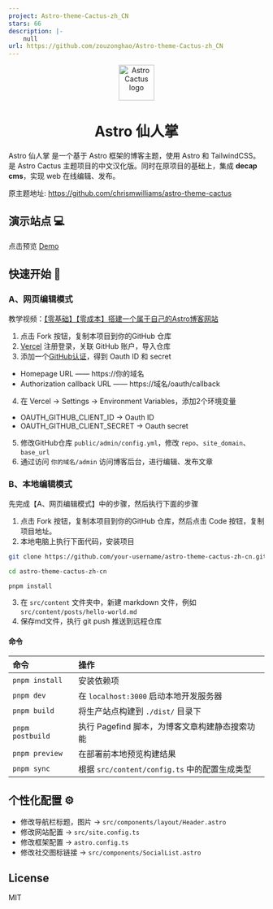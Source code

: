 ```yaml
---
project: Astro-theme-Cactus-zh_CN
stars: 66
description: |-
    null
url: https://github.com/zouzonghao/Astro-theme-Cactus-zh_CN
---
```


<div align="center">
  <img alt="Astro Cactus logo" src="https://github.com/chrismwilliams/astro-theme-cactus/assets/12715988/85aa0d3c-ef6a-44e2-954d-ef035b4f4315" width="70" />
</div>
<h1 align="center">
  Astro 仙人掌
</h1>

Astro 仙人掌 是一个基于 Astro 框架的博客主题，使用 Astro 和 TailwindCSS。是 Astro Cactus 主题项目的中文汉化版。同时在原项目的基础上，集成 **decap cms**，实现 web 在线编辑、发布。

原主题地址: https://github.com/chrismwilliams/astro-theme-cactus

## 演示站点 💻

点击预览 [Demo](https://demo.343700.xyz/)

## 快速开始 🚀

### A、网页编辑模式

教学视频：[【零基础】【零成本】搭建一个属于自己的Astro博客网站](https://www.bilibili.com/video/BV18eCpYcEAk)

1. 点击 Fork 按钮，复制本项目到你的GitHub 仓库
2. [Vercel](vercel.com) 注册登录，关联 GitHub 账户，导入仓库
3. 添加一个[GitHub认证](https://github.com/settings/applications/new)，得到 Oauth ID 和 secret
  - Homepage URL —— https://你的域名
  - Authorization callback URL —— https://域名/oauth/callback
4. 在 Vercel -> Settings -> Environment Variables，添加2个环境变量
  - OAUTH_GITHUB_CLIENT_ID ->  Oauth ID
  - OAUTH_GITHUB_CLIENT_SECRET ->  Oauth secret
5. 修改GitHub仓库 `public/admin/config.yml`，修改 `repo`、`site_domain`、`base_url`
6. 通过访问 `你的域名/admin` 访问博客后台，进行编辑、发布文章



### B、本地编辑模式

先完成【A、网页编辑模式】中的步骤，然后执行下面的步骤

1. 点击 Fork 按钮，复制本项目到你的GitHub 仓库，然后点击 Code 按钮，复制项目地址。
2. 本地电脑上执行下面代码，安装项目
```bash
git clone https://github.com/your-username/astro-theme-cactus-zh-cn.git

cd astro-theme-cactus-zh-cn

pnpm install
```
3. 在 `src/content` 文件夹中，新建 markdown 文件，例如 `src/content/posts/hello-world.md`
4. 保存md文件，执行 git push 推送到远程仓库

#### 命令

| 命令             | 操作                                                         |
| :--------------- | :------------------------------------------------------------- |
| `pnpm install`   | 安装依赖项                                                   |
| `pnpm dev`       | 在 `localhost:3000` 启动本地开发服务器                       |
| `pnpm build`     | 将生产站点构建到 `./dist/` 目录下                             |
| `pnpm postbuild` | 执行 Pagefind 脚本，为博客文章构建静态搜索功能                |
| `pnpm preview`   | 在部署前本地预览构建结果                                       |
| `pnpm sync`      | 根据 `src/content/config.ts` 中的配置生成类型                 |

## 个性化配置 ⚙

- 修改导航栏标题，图片 -> `src/components/layout/Header.astro`
- 修改网站配置 -> `src/site.config.ts`
- 修改框架配置 -> `astro.config.ts`
- 修改社交图标链接 -> `src/components/SocialList.astro`


## License

MIT

